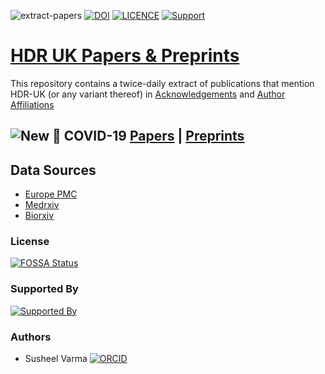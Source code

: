 ![extract-papers](https://github.com/HDRUK/papers/workflows/extract-papers/badge.svg)
[![DOI](https://zenodo.org/badge/190556842.svg)](https://zenodo.org/badge/latestdoi/190556842)
[![LICENCE](https://img.shields.io/github/license/HDRUK/papers)](https://github.com/HDRUK/papers/blob/master/LICENSE)
[![Support](https://img.shields.io/badge/Supported%20By-HDR%20UK-blue)](https://hdruk.ac.uk)

# [HDR UK Papers & Preprints](https://hdruk.github.io/papers/)
This repository contains a twice-daily extract of publications that mention HDR-UK (or any variant thereof) in [Acknowledgements](https://hdruk.github.io/papers/acknowledgements.html) and [Author Affiliations](https://hdruk.github.io/papers/affiliations.html)

## ![New](https://img.shields.io/badge/NEW-2020--03--29-blue) 🦠 COVID-19 [Papers](https://hdruk.github.io/papers/covid-19.html) | [Preprints](https://hdruk.github.io/papers/covid-19-preprints.html)

## Data Sources
- [Europe PMC](https://europepmc.org/)
- [Medrxiv](https://medrxiv.org)
- [Biorxiv](https://biorxiv.org)

### License
[![FOSSA Status](https://app.fossa.io/api/projects/git%2Bgithub.com%2FHDRUK%2Fpapers.svg?type=large)](https://app.fossa.io/projects/git%2Bgithub.com%2FHDRUK%2Fpapers?ref=badge_large)

### Supported By
[![Supported By](https://img.shields.io/badge/Supported%20By-HDRUK-blue)](https://hdruk.ac.uk)

### Authors
- Susheel Varma [![ORCID](https://orcid.org/sites/default/files/images/orcid_16x16(1).gif)](https://orcid.org/0000-0003-1687-2754)
